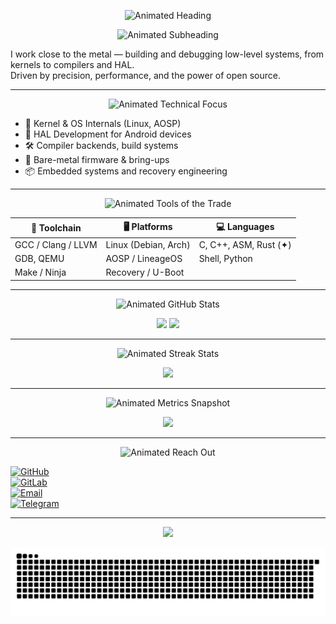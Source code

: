 <p align="center">
  <img src="https://readme-typing-svg.herokuapp.com?font=Fira+Code&size=28&duration=3000&pause=1000&color=00FF00&center=true&vCenter=true&width=600&lines=Hi,+I'm+Ayusman+Nanda+%F0%9F%91%84" alt="Animated Heading" />
</p>

<p align="center">
  <img src="https://readme-typing-svg.herokuapp.com?font=Fira+Code&size=20&duration=3000&pause=1000&color=00FF00&center=true&vCenter=true&width=600&lines=Systems+Programmer+%7C+Kernel+Enthusiast+%7C+AOSP+Contributor" alt="Animated Subheading" />
</p>

I work close to the metal — building and debugging low-level systems, from kernels to compilers and HAL.  
Driven by precision, performance, and the power of open source.

---

<p align="center">
  <img src="https://readme-typing-svg.herokuapp.com?font=Fira+Code&size=24&duration=3000&pause=1000&color=00FF00&center=true&vCenter=true&width=400&lines=%F0%9F%A7%A0+Technical+Focus" alt="Animated Technical Focus" />
</p>

- 🧩 Kernel & OS Internals (Linux, AOSP)  
- 🔧 HAL Development for Android devices  
- 🛠️ Compiler backends, build systems  
- 🧵 Bare-metal firmware & bring-ups  
- 📦 Embedded systems and recovery engineering  

---

<p align="center">
  <img src="https://readme-typing-svg.herokuapp.com?font=Fira+Code&size=24&duration=3000&pause=1000&color=00FF00&center=true&vCenter=true&width=300&lines=%F0%9F%9B%B0%EF%B8%8F+Tools+of+the+Trade" alt="Animated Tools of the Trade" />
</p>

| 🧰 Toolchain       | 🖥️ Platforms         | 💻 Languages          |
|--------------------|----------------------|------------------------|
| GCC / Clang / LLVM | Linux (Debian, Arch) | C, C++, ASM, Rust (✦) |
| GDB, QEMU          | AOSP / LineageOS     | Shell, Python          |
| Make / Ninja       | Recovery / U-Boot    |                        |

---

<p align="center">
  <img src="https://readme-typing-svg.herokuapp.com?font=Fira+Code&size=24&duration=3000&pause=1000&color=00FF00&center=true&vCenter=true&width=300&lines=%F0%9F%93%88+GitHub+Stats" alt="Animated GitHub Stats" />
</p>

<div align="center">
  <img src="https://github-readme-stats.vercel.app/api?username=ic7400a&show_icons=true&theme=material-palenight" height="160em" />
  <img src="https://github-readme-stats.vercel.app/api/top-langs/?username=ic7400a&layout=compact&theme=material-palenight" height="160em" />
</div>

---

<p align="center">
  <img src="https://readme-typing-svg.herokuapp.com?font=Fira+Code&size=24&duration=3000&pause=1000&color=00FF00&center=true&vCenter=true&width=300&lines=%F0%9F%94%AB+Streak+Stats" alt="Animated Streak Stats" />
</p>

<p align="center">
  <img src="https://github-readme-streak-stats.herokuapp.com/?user=ic7400a&theme=tokyonight_duo&hide_border=true" />
</p>

---

<p align="center">
  <img src="https://readme-typing-svg.herokuapp.com?font=Fira+Code&size=24&duration=3000&pause=1000&color=00FF00&center=true&vCenter=true&width=300&lines=%F0%9F%93%8A+Metrics+Snapshot" alt="Animated Metrics Snapshot" />
</p>

<p align="center">
  <img src="https://github-profile-summary-cards.vercel.app/api/cards/profile-details?username=ic7400a&theme=github_dark" />
</p>

---

<p align="center">
  <img src="https://readme-typing-svg.herokuapp.com?font=Fira+Code&size=24&duration=3000&pause=1000&color=00FF00&center=true&vCenter=true&width=300&lines=%F0%9F%93%AB+Reach+Out" alt="Animated Reach Out" />
</p>

[![GitHub](https://img.shields.io/badge/GitHub-IC7400A-181717?style=flat&logo=github)](https://github.com/ic7400a)  
[![GitLab](https://img.shields.io/badge/GitLab-IC7400A-FC6D26?style=flat&logo=gitlab)](https://gitlab.com/ic7400a)  
[![Email](https://img.shields.io/badge/Email-atrigveda@gmail.com-D44638?style=flat&logo=gmail&logoColor=white)](mailto:atrigveda@gmail.com)  
[![Telegram](https://img.shields.io/badge/Telegram-@ic7400a-26A5E4?style=flat&logo=telegram)](https://t.me/ic7400a)

---

<p align="center">
  <img src="https://capsule-render.vercel.app/api?type=waving&color=gradient&height=100&section=footer" />
</p>

<p align="center">
  <picture>
    <source media="(prefers-color-scheme: dark)" srcset="https://raw.githubusercontent.com/ic7400a/ic7400a/output/github-contribution-grid-snake-dark.svg" />
    <source media="(prefers-color-scheme: light)" srcset="https://raw.githubusercontent.com/ic7400a/ic7400a/output/github-contribution-grid-snake.svg" />
    <img alt="Contribution Snake" src="https://raw.githubusercontent.com/ic7400a/ic7400a/output/github-contribution-grid-snake.svg" />
  </picture>
</p>
